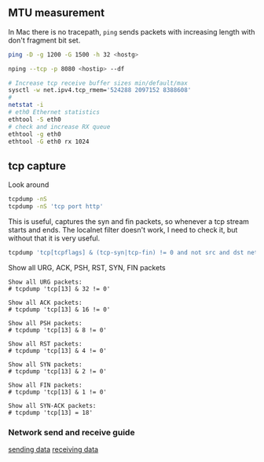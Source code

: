 ## MTU measurement

In Mac there is no tracepath, `ping` sends packets with increasing length with don't fragment bit set.

```bash
ping -D -g 1200 -G 1500 -h 32 <hostg>
```

```bash
nping --tcp -p 8080 <hostip> --df
```

```bash
# Increase tcp receive buffer sizes min/default/max
sysctl -w net.ipv4.tcp_rmem='524288 2097152 8388608'
#
netstat -i
# eth0 Ethernet statistics
ethtool -S eth0
# check and increase RX queue
ethtool -g eth0
ethtool -G eth0 rx 1024
```

## tcp capture

Look around

```bash
tcpdump -nS
tcpdump -nS 'tcp port http'
```

This is useful, captures the syn and fin packets, so whenever a tcp stream starts and ends.
The localnet filter doesn't work, I need to check it, but without that it is very useful.

```bash
tcpdump 'tcp[tcpflags] & (tcp-syn|tcp-fin) != 0 and not src and dst net 10.3.60/24'
```

Show all URG, ACK, PSH, RST, SYN, FIN packets

```
Show all URG packets:
# tcpdump 'tcp[13] & 32 != 0'

Show all ACK packets:
# tcpdump 'tcp[13] & 16 != 0'

Show all PSH packets:
# tcpdump 'tcp[13] & 8 != 0'

Show all RST packets:
# tcpdump 'tcp[13] & 4 != 0'

Show all SYN packets:
# tcpdump 'tcp[13] & 2 != 0'

Show all FIN packets:
# tcpdump 'tcp[13] & 1 != 0'

Show all SYN-ACK packets:
# tcpdump 'tcp[13] = 18'
```

### Network send and receive guide

[sending data](https://blog.packagecloud.io/eng/2017/02/06/monitoring-tuning-linux-networking-stack-sending-data/)
[receiving data](https://blog.packagecloud.io/eng/2016/06/22/monitoring-tuning-linux-networking-stack-receiving-data/)
